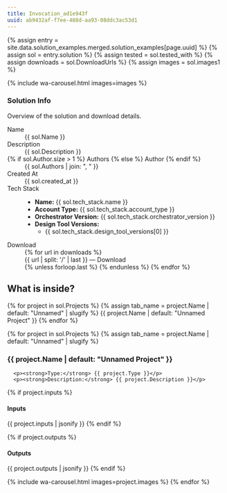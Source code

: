 ```yaml
---
title: Invocation_ad1e943f
uuid: ab9432af-f7ee-488d-aa93-08ddc3ac53d1
---
```


{% assign entry = site.data.solution_examples.merged.solution_examples[page.uuid] %}
{% assign sol = entry.solution %}
{% assign tested = sol.tested_with %}
{% assign downloads = sol.DownloadUrls %}
{% assign images = sol.images1 %}


{% include wa-carousel.html images=images %}

<wa-divider></wa-divider>

<div class="wa-stack">
  <h3 class="wa-heading-m">Solution Info</h3>
  <p class="wa-caption-m">Overview of the solution and download details.</p>
  <wa-divider></wa-divider>
  <dl class="wa-stack wa-gap-2xl">
    <div class="wa-flank" style="--flank-size: 20ch;">
      <dt>Name</dt>
      <dd>{{ sol.Name }}</dd>
    </div>
    <div class="wa-flank wa-align-items-start" style="--flank-size: 20ch;">
      <dt>Description</dt>
      <dd>{{ sol.Description }}</dd>
    </div>
    <div class="wa-flank" style="--flank-size: 20ch;">
      <dt>    {% if sol.Author.size > 1 %}
      Authors
    {% else %}
      Author
    {% endif %}</dt>
      <dd>{{ sol.Authors | join: ", " }}</dd>
    </div>
    <div class="wa-flank" style="--flank-size: 20ch;">
      <dt>Created At</dt>
      <dd>{{ sol.created_at }}</dd>
    </div>
<div class="wa-flank" style="--flank-size: 20ch;">
  <dt>Tech Stack</dt>
  <dd>
    <ul>
      <li><strong>Name:</strong> {{ sol.tech_stack.name }}</li>
      <li><strong>Account Type:</strong> {{ sol.tech_stack.account_type }}</li>
      <li><strong>Orchestrator Version:</strong> {{ sol.tech_stack.orchestrator_version }}</li>
<!--      <li><strong>Studio Version:</strong> {{ sol.tech_stack.studio_version }}</li> -->
<li><strong>Design Tool Versions:</strong>
  <ul>
    <li>{{ sol.tech_stack.design_tool_versions[0] }}</li>
<!--    <li>{{ sol.tech_stack.design_tool_versions[1] }}</li>-->
  </ul>
</li>
    </ul>
  </dd>
</div>

<div class="wa-flank wa-align-items-start" style="--flank-size: 20ch;">
  <dt>Download</dt>
  <dd>
    <wa-card>
      <div class="wa-stack">
        {% for url in downloads %}
          <div class="wa-flank">
            <wa-icon name="paperclip"></wa-icon>
            <div class="wa-split">
              <span class="wa-caption-m wa-cluster">
                <span>{{ url | split: '/' | last }}</span>
                <span>—</span>
              </span>
              <wa-button
                appearance="plain"
                variant="brand"
                size="small"
                href="{{ url | absolute_url }}"
              >
                Download
              </wa-button>
            </div>
          </div>
          {% unless forloop.last %}
            <wa-divider></wa-divider>
          {% endunless %}
        {% endfor %}
      </div>
    </wa-card>
  </dd>
</div>
  </dl>
</div>



<wa-divider></wa-divider>

<h2>What is inside?</h2>

<wa-tab-group>
  {% for project in sol.Projects %}
    {% assign tab_name = project.Name | default: "Unnamed" | slugify %}
    <wa-tab panel="{{ tab_name }}">{{ project.Name | default: "Unnamed Project" }}</wa-tab>
  {% endfor %}

  {% for project in sol.Projects %}
    {% assign tab_name = project.Name | default: "Unnamed" | slugify %}
    <wa-tab-panel name="{{ tab_name }}">
      <h3>{{ project.Name | default: "Unnamed Project" }}</h3>

      <p><strong>Type:</strong> {{ project.Type }}</p>
      <p><strong>Description:</strong> {{ project.Description }}</p>
{% if project.inputs %}
  <h4>Inputs</h4>
  <wa-codeblock lang="json">{{ project.inputs | jsonify }}</wa-codeblock>
{% endif %}

{% if project.outputs %}
  <h4>Outputs</h4>
  <wa-codeblock lang="json">{{ project.outputs | jsonify }}</wa-codeblock>
{% endif %}

<!--      <p><strong>ID:</strong> {{ project.Id }}</p>
      <p><strong>Path:</strong> {{ project.ProjectRelativePath }}</p>
      <p><strong>Studio Version:</strong> {{ project.studioVersion }}</p>
      <p><strong>Project Version:</strong> {{ project.projectVersion }}</p>
      <p><strong>Framework:</strong> {{ project.targetFrameworkValue }}</p>-->

{% include wa-carousel.html images=project.images %}
    </wa-tab-panel>
  {% endfor %}
</wa-tab-group>

